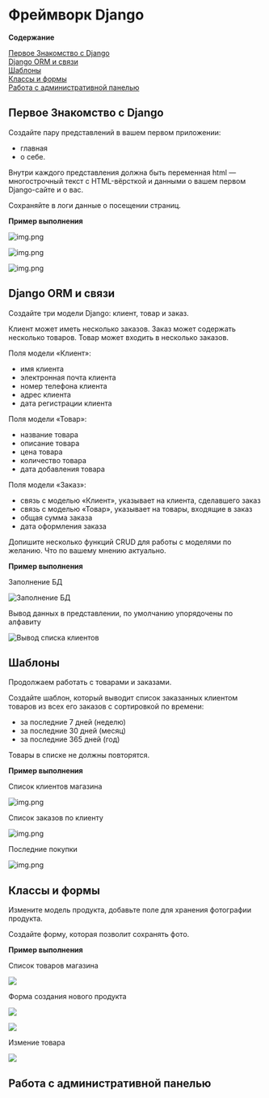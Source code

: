 # Фреймворк Django

**Содержание**

[Первое Знакомство с Django](#первое-знакомство-с-django)<br>
[Django ORM и связи](#django-orm-и-связи)<br>
[Шаблоны](#шаблоны)<br>
[Классы и формы](#классы-и-формы)<br>
[Работа с административной панелью](#работа-с-административной-панелью)

## Первое Знакомство с Django

Создайте пару представлений в вашем первом приложении:
- главная
- о себе.

Внутри каждого представления должна быть переменная html — многострочный текст с 
HTML-вёрсткой и данными о вашем первом Django-сайте и о вас.

Сохраняйте в логи данные о посещении страниц.

**Пример выполнения**

![img.png](img_readme/img_01.png)

![img.png](img_readme/img_02.png)

![img.png](img_readme/img_03.png)

## Django ORM и связи

Создайте три модели Django: клиент, товар и заказ.

Клиент может иметь несколько заказов. Заказ может содержать несколько товаров. Товар может входить в несколько заказов.

Поля модели «Клиент»:
- имя клиента
- электронная почта клиента
- номер телефона клиента
- адрес клиента
- дата регистрации клиента

Поля модели «Товар»:
- название товара
- описание товара
- цена товара
- количество товара
- дата добавления товара

Поля модели «Заказ»:
- связь с моделью «Клиент», указывает на клиента, сделавшего заказ
- связь с моделью «Товар», указывает на товары, входящие в заказ
- общая сумма заказа
- дата оформления заказа

Допишите несколько функций CRUD для работы с моделями по желанию. Что по вашему мнению актуально.

**Пример выполнения**

Заполнение БД

![Заполнение БД](img_readme/img_04.png "Заполнение БД")

Вывод данных в представлении, по умолчанию упорядочены по алфавиту

![Вывод списка клиентов](img_readme/img_05.png "Ввод списка клиентов")

## Шаблоны

Продолжаем работать с товарами и заказами.

Создайте шаблон, который выводит список заказанных клиентом товаров из всех его заказов с сортировкой по времени:
- за последние 7 дней (неделю)
- за последние 30 дней (месяц)
- за последние 365 дней (год)

Товары в списке не должны повторятся.

**Пример выполнения**

Список клиентов магазина 

![img.png](img_readme/img_06.png)

Список заказов по клиенту

![img.png](img_readme/img_07.png)

Последние покупки

![img.png](img_readme/img_08.png)

## Классы и формы

Измените модель продукта, добавьте поле для хранения фотографии продукта.

Создайте форму, которая позволит сохранять фото.

**Пример выполнения**

Список товаров магазина

![](img_readme/img_09.png)

Форма создания нового продукта

![](img_readme/img_10.png)

![](img_readme/img_11.png)

Измение товара

![](img_readme/img_12.png)

## Работа с административной панелью

